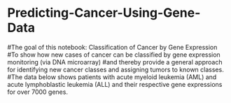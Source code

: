 # Predicting-Cancer-Using-Gene-Data

#The goal of this notebook: Classification of Cancer by Gene Expression
#To show how new cases of cancer can be classified by gene expression monitoring (via DNA microarray) 
#and thereby provide a general approach for identifying new cancer classes and assigning tumors to known classes. 
#The data below shows patients with acute myeloid leukemia (AML) and acute lymphoblastic leukemia (ALL) and their respective gene expressions for over 7000 genes.
